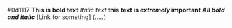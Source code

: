 #0d1117
**This is bold text**
*Italic text*
**this text is _extremely_ important**
***All bold and italic***
[Link for someting] (.....)

